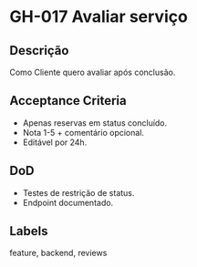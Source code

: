 <!--
ID: GH-017
Epic: Reputation & Feedback
Phase: 4
-->

# GH-017 Avaliar serviço

## Descrição

Como Cliente quero avaliar após conclusão.

## Acceptance Criteria

- Apenas reservas em status concluído.
- Nota 1-5 + comentário opcional.
- Editável por 24h.

## DoD

- Testes de restrição de status.
- Endpoint documentado.

## Labels

feature, backend, reviews
